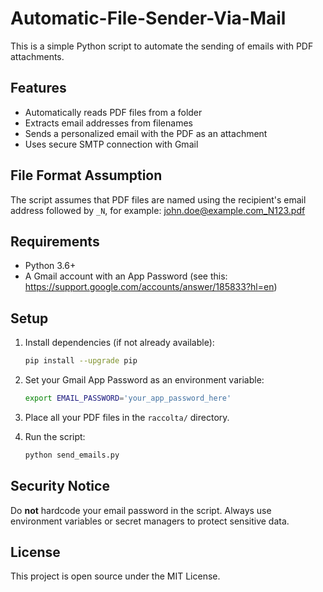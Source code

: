 # Automatic-File-Sender-Via-Mail

This is a simple Python script to automate the sending of emails with PDF attachments.

## Features

- Automatically reads PDF files from a folder
- Extracts email addresses from filenames
- Sends a personalized email with the PDF as an attachment
- Uses secure SMTP connection with Gmail

## File Format Assumption

The script assumes that PDF files are named using the recipient's email address followed by `_N`, for example: john.doe@example.com_N123.pdf

## Requirements

- Python 3.6+
- A Gmail account with an App Password (see this: https://support.google.com/accounts/answer/185833?hl=en)

## Setup

1. Install dependencies (if not already available):
    ```bash
    pip install --upgrade pip
    ```

2. Set your Gmail App Password as an environment variable:
    ```bash
    export EMAIL_PASSWORD='your_app_password_here'
    ```

3. Place all your PDF files in the `raccolta/` directory.

4. Run the script:
    ```bash
    python send_emails.py
    ```

## Security Notice

Do **not** hardcode your email password in the script. Always use environment variables or secret managers to protect sensitive data.

## License

This project is open source under the MIT License.
